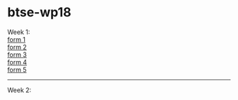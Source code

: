 # btse-wp18
Week 1:<br>
<a href="https://briannatse.github.io/btse-wp18/Assignments/Week_1/form1.html">form 1</a><br>
<a href="https://briannatse.github.io/btse-wp18/Assignments/Week_1/form2.html">form 2</a><br>
<a href="https://briannatse.github.io/btse-wp18/Assignments/Week_1/form3.html">form 3</a><br>
<a href="https://briannatse.github.io/btse-wp18/Assignments/Week_1/form4.html">form 4</a><br>
<a href="https://briannatse.github.io/btse-wp18/Assignments/Week_1/form5.html">form 5</a><br>
<hr>
Week 2:<br>
